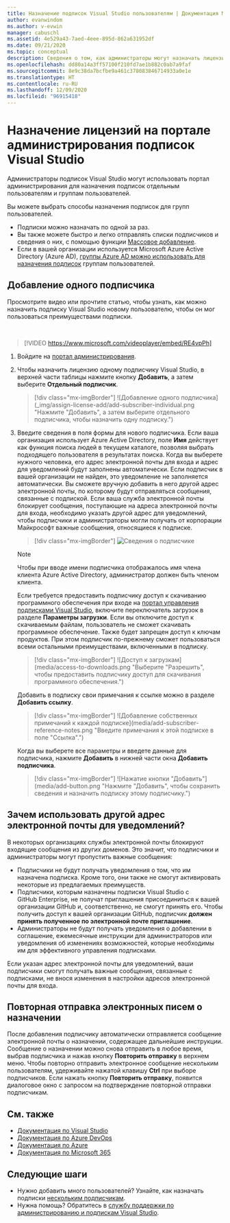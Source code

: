 ```yaml
---
title: Назначение подписок Visual Studio пользователям | Документация Майкрософт
author: evanwindom
ms.author: v-evwin
manager: cabuschl
ms.assetid: 4e529a43-7aed-4eee-895d-862a631952df
ms.date: 09/21/2020
ms.topic: conceptual
description: Сведения о том, как администраторы могут назначать лицензии подписчикам.
ms.openlocfilehash: dd80a14a3ff57100f210fd7ae1b882c0ab7a9faf
ms.sourcegitcommit: 8e9c38da7bcfbe9a461c378083846714933a0e1e
ms.translationtype: HT
ms.contentlocale: ru-RU
ms.lasthandoff: 12/09/2020
ms.locfileid: "96915418"
---
```

# <a name="assign-licenses-in-the-visual-studio-subscriptions-administration-portal"></a>Назначение лицензий на портале администрирования подписок Visual Studio
Администраторы подписок Visual Studio могут использовать портал администрирования для назначения подписок отдельным пользователям и группам пользователей.

Вы можете выбрать способы назначения подписок для групп пользователей.  
- Подписки можно назначать по одной за раз.
- Вы также можете быстро и легко отправлять списки подписчиков и сведения о них, с помощью функции [Массовое добавление](assign-license-bulk.md).
- Если в вашей организации используется Microsoft Azure Active Directory (Azure AD), [группы Azure AD можно использовать для назначения подписок](./assign-license-bulk.md#use-azure-active-directory-groups-to-assign-subscriptions) группам пользователей.  


## <a name="add-a-single-subscriber"></a>Добавление одного подписчика
Просмотрите видео или прочтите статью, чтобы узнать, как можно назначить подписку Visual Studio новому пользователю, чтобы он мог пользоваться преимуществами подписки.

<br>

> [!VIDEO https://www.microsoft.com/videoplayer/embed/RE4vpPh]


1. Войдите на [портал администрирования](https://manage.visualstudio.com).
2. Чтобы назначить лицензию одному подписчику Visual Studio, в верхней части таблицы нажмите кнопку **Добавить**, а затем выберите **Отдельный подписчик**.
   > [!div class="mx-imgBorder"]
   > ![Добавление одного подписчика](_img/assign-license-add/add-subscriber-individual.png "Нажмите "Добавить", а затем выберите отдельного подписчика, чтобы назначить одну подписку.")
3. Введите сведения в поля формы для нового подписчика. Если ваша организация использует Azure Active Directory, поле **Имя** действует как функция поиска людей в текущем каталоге, позволяя выбрать подходящего пользователя в результатах поиска. Когда вы выберете нужного человека, его адрес электронной почты для входа и адрес для уведомлений будут заполнены автоматически.  Если подписчик в вашей организации не найден, это уведомление не заполняется автоматически. Вы сможете вручную добавить в него другой адрес электронной почты, по которому будут отправляться сообщения, связанные с подпиской.  Если ваша служба электронной почты блокирует сообщения, поступающие на адреса электронной почты для входа, необходимо указать другой адрес для уведомлений, чтобы подписчики и администраторы могли получать от корпорации Майкрософт важные сообщения, относящиеся к подписке.
   > [!div class="mx-imgBorder"]
   > ![Сведения о подписчике](_img/assign-license-add/subscriber-details.png "Введите имя подписчика и другие сведения или выберите его из участников клиента.")

    > [!NOTE]
    > Чтобы при вводе имени подписчика отображалось имя члена клиента Azure Active Directory, администратор должен быть членом клиента. 


    Если требуется предоставить подписчику доступ к скачиванию программного обеспечения при входе на [портал управления подписками Visual Studio](https://my.visualstudio.com?wt.mc_id=o~msft~docs), включите переключатель загрузок в разделе **Параметры загрузки**. Если вы отключите доступ к скачиваемым файлам, пользователь не сможет скачивать программное обеспечение.  Также будет запрещен доступ к ключам продуктов.  При этом подписчик по-прежнему сможет пользоваться всеми остальными преимуществами, включенными в подписку.
   > [!div class="mx-imgBorder"]
   > ![Доступ к загрузкам](media/access-to-downloads.png "Выберите "Разрешить", чтобы предоставить подписчику доступ для скачивания программного обеспечения.")

    Добавить в подписку свои примечания к ссылке можно в разделе **Добавить ссылку**.
   > [!div class="mx-imgBorder"]
   > ![Добавление собственных примечаний к каждой подписке](media/add-subscriber-reference-notes.png "Введите примечания к этой подписке в поле "Ссылка".")

    Когда вы выберете все параметры и введете данные для подписчика, нажмите **Добавить** в нижней части окна **Добавить подписчика**.
   > [!div class="mx-imgBorder"]
   > ![Нажатие кнопки "Добавить"](media/add-button.png "Нажмите "Добавить", чтобы сохранить сведения и назначить подписку этому подписчику.")

## <a name="why-use-a-different-notification-email-address"></a>Зачем использовать другой адрес электронной почты для уведомлений?
В некоторых организациях службы электронной почты блокируют входящие сообщения из других доменов.  Это значит, что подписчики и администраторы могут пропустить важные сообщения:
- Подписчики не будут получать уведомления о том, что им назначена подписка.  Кроме того, они также не смогут активировать некоторые из предлагаемых преимуществ.  
- Подписчики, которым назначены подписки Visual Studio с GitHub Enterprise, не получат приглашения присоединиться к вашей организации GitHub и, соответственно, не смогут принять его. Чтобы получить доступ к вашей организации GitHub, подписчик **должен принять полученное по электронной почте приглашение**. 
- Администраторы не будут получать уведомления о добавлении в соглашение, ежемесячные инструкции для администраторов или уведомления об изменениях возможностей, которые необходимы им для эффективного управления подписками.

Если указан адрес электронной почты для уведомлений, ваши подписчики смогут получать важные сообщения, связанные с подписками, не внося изменения в настройки адресов электронной почты для входа.  

## <a name="resend-assignment-emails"></a>Повторная отправка электронных писем о назначении
После добавления подписчику автоматически отправляется сообщение электронной почты о назначении, содержащее дальнейшие инструкции. Сообщение о назначении можно снова отправить в любое время, выбрав подписчика и нажав кнопку **Повторить отправку** в верхнем меню.  Чтобы повторно отправить электронное сообщение нескольким пользователям, удерживайте нажатой клавишу **Ctrl** при выборе подписчиков.  Если нажать кнопку **Повторить отправку**, появится диалоговое окно с запросом на подтверждение повторной отправки подписчикам.  



## <a name="see-also"></a>См. также
- [Документация по Visual Studio](/visualstudio/)
- [Документация по Azure DevOps](/azure/devops/)
- [Документация по Azure](/azure/)
- [Документация по Microsoft 365](/microsoft-365/)


## <a name="next-steps"></a>Следующие шаги
- Нужно добавить много пользователей?  Узнайте, как назначать подписки [нескольким подписчикам](assign-license-bulk.md).
- Нужна помощь?  Обратитесь в [службу поддержки по администрированию и подпискам Visual Studio](https://visualstudio.microsoft.com/support/support-overview-vs).